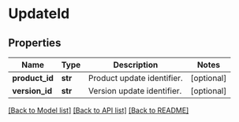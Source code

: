 # UpdateId

## Properties
Name | Type | Description | Notes
------------ | ------------- | ------------- | -------------
**product_id** | **str** | Product update identifier. | [optional] 
**version_id** | **str** | Version update identifier. | [optional] 

[[Back to Model list]](../README.md#documentation-for-models) [[Back to API list]](../README.md#documentation-for-api-endpoints) [[Back to README]](../README.md)

